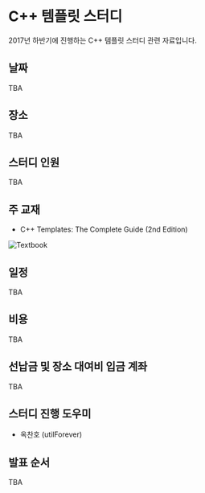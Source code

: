 # C++ 템플릿 스터디

2017년 하반기에 진행하는 C++ 템플릿 스터디 관련 자료입니다.

## 날짜

TBA

## 장소

TBA

## 스터디 인원

TBA

## 주 교재

- C++ Templates: The Complete Guide (2nd Edition)

![Textbook](https://github.com/CppKorea/CppTemplateStudy/blob/master/Textbook.jpg)

## 일정

TBA

## 비용

TBA

## 선납금 및 장소 대여비 입금 계좌

TBA

## 스터디 진행 도우미

- 옥찬호 (utilForever)

## 발표 순서

TBA
